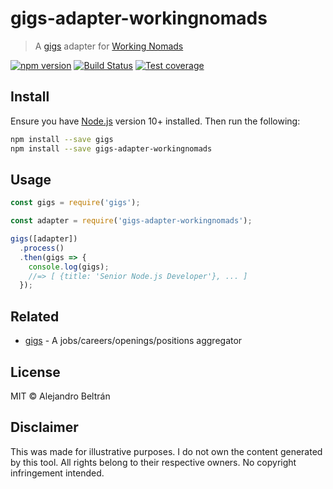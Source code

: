 # gigs-adapter-workingnomads

> A [gigs](https://github.com/alebelcor/gigs) adapter for [Working Nomads](https://www.workingnomads.co)

[![npm version](https://img.shields.io/npm/v/gigs-adapter-workingnomads.svg)](https://npmjs.org/package/gigs-adapter-workingnomads)
[![Build Status](https://img.shields.io/travis/alebelcor/gigs-adapter-workingnomads/master.svg)](https://travis-ci.org/alebelcor/gigs-adapter-workingnomads)
[![Test coverage](https://img.shields.io/coveralls/alebelcor/gigs-adapter-workingnomads.svg)](https://coveralls.io/github/alebelcor/gigs-adapter-workingnomads)

## Install

Ensure you have [Node.js](https://nodejs.org) version 10+ installed. Then run the following:

```bash
npm install --save gigs
npm install --save gigs-adapter-workingnomads
```

## Usage

```js
const gigs = require('gigs');

const adapter = require('gigs-adapter-workingnomads');

gigs([adapter])
  .process()
  .then(gigs => {
    console.log(gigs);
    //=> [ {title: 'Senior Node.js Developer'}, ... ]
  });
```

## Related

* [gigs](https://github.com/alebelcor/gigs) - A jobs/careers/openings/positions aggregator

## License

MIT © Alejandro Beltrán

## Disclaimer

This was made for illustrative purposes.
I do not own the content generated by this tool.
All rights belong to their respective owners.
No copyright infringement intended.
